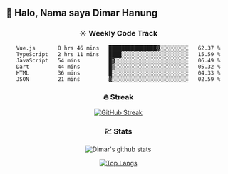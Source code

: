 ## 👋 Halo, Nama saya **Dimar Hanung**

<center>

### :sunny: Weekly Code Track
<!--START_SECTION:waka-->

```text
Vue.js       8 hrs 46 mins   ███████████████▓░░░░░░░░░   62.37 %
TypeScript   2 hrs 11 mins   ████░░░░░░░░░░░░░░░░░░░░░   15.59 %
JavaScript   54 mins         █▓░░░░░░░░░░░░░░░░░░░░░░░   06.49 %
Dart         44 mins         █▒░░░░░░░░░░░░░░░░░░░░░░░   05.32 %
HTML         36 mins         █░░░░░░░░░░░░░░░░░░░░░░░░   04.33 %
JSON         21 mins         ▓░░░░░░░░░░░░░░░░░░░░░░░░   02.59 %
```

<!--END_SECTION:waka-->

### :fire: Streak

[![GitHub Streak](http://github-readme-streak-stats.herokuapp.com?user=dimar-hanung)](https://git.io/streak-stats)

### :chart: Stats

![Dimar's github stats](https://github-readme-stats.vercel.app/api?username=dimar-hanung&show_icons=true&theme=vue)

[![Top Langs](https://github-readme-stats.vercel.app/api/top-langs/?username=dimar-hanung)](#)

</center>

